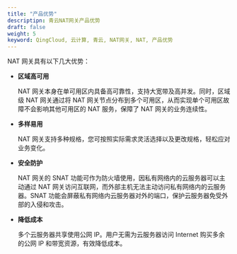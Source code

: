 ```yaml
---
title: "产品优势"
descriptipn: 青云NAT网关产品优势
draft: false
weight: 5
keyword: QingCloud, 云计算, 青云, NAT网关, NAT, 产品优势
---
```


NAT 网关具有以下几大优势：

- **区域高可用**

  NAT 网关本身在单可用区内具备高可靠性，支持大宽带及高并发。同时，区域级 NAT 网关通过将 NAT 网关节点分布到多个可用区，从而实现单个可用区故障不会影响其他可用区的 NAT 服务，保障了 NAT 网关的业务连续性。

- **多样易用**

  NAT 网关支持多种规格，您可按照实际需求灵活选择以及更改规格，轻松应对业务变化。

- **安全防护**

  NAT 网关的 SNAT 功能可作为防火墙使用，因私有网络内的云服务器可以主动通过 NAT 网关访问互联网，而外部主机无法主动访问私有网络内的云服务器。SNAT 功能会屏蔽私有网络内云服务器对外的端口，保护云服务器免受外部的入侵和攻击。

- **降低成本**

  多个云服务器共享使用公网 IP。用户无需为云服务器访问 Internet 购买多余的公网 IP 和带宽资源，有效降低成本。

